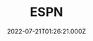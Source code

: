 ---
collection_archive: false
collection_awards: []
collection_category:
  - Editorial
  - Color
  - Lifestyle
  - Workplace
  - Sports + Athletes
  - Portraits
collection_content: >-
  Gay people have made strides in many sectors of American professional life. An
  openly gay man runs Apple, presides as the governor of Colorado, and an open
  lesbian runs a Fortune 500 company. But in the highest reaches of men's
  basketball, gay people are almost invisible.


  Ryan Resch, 29, works in basketball operations for the Suns, where he serves
  as vice president of strategy and evaluation for the Suns and essentially
  functions as the front office's chief-of-staff. He attends to the big-picture
  responsibilities of team-building and runs staff-wide meetings alongside
  general manager James Jones, who has been a mentor to him.


  This past winter, Resch came out to Jones, then the rest of the Suns' staff.
  He is the first openly gay person in league history to work basketball
  operations in an NBA front office.


  "Ultimately my goal is to normalize for people in and out of the league the
  existence of gay men and women on the basketball side,"


  I finally separated myself from Ryan as the No. 2 of the Phoenix Suns front
  office. I finally looked at my personal life and I realized just how deeply
  unhappy I was. The hardest part then was saying, 'What are you afraid of? Why
  are you actually afraid to admit who you are and tell the world who you are?


  When I decided to come out this season, I knew I was going to go all in and
  and open myself up to be vulnerable with my colleagues -- who are extremely
  close friends -- and to my people at Baylor, to my actual family, to my best
  friends, and, put myself out there and not hide it, not run from it any
  longer.
collection_cover: https://d1sf55qlb7p6hz.cloudfront.net/2022-08_horizontal-covers-9.jpg
collection_cover_mobile: https://d1sf55qlb7p6hz.cloudfront.net/2022-08_vertical-covers-16.jpg
collection_description: >-
  Gay people have made strides in many sectors of American professional life. An
  openly gay man runs Apple, presides as the governor of Colorado, and an open
  lesbian runs a Fortune 500 company. But in the highest reaches of men's
  basketball, gay people are almost invisible.
collection_description_alignment: center
collection_exhibition: []
collection_filter: Commissioned + Stock
collection_hidden: false
collection_meta: 'Ryan Resch: The First Openly Gay NBA Executive'
collection_meta_2: ""
collection_press: []
collection_preview:
  - https://d1sf55qlb7p6hz.cloudfront.net/4x3-ryan-4.jpg
  - https://d1sf55qlb7p6hz.cloudfront.net/4x3-ryan-3.jpg
  - https://d1sf55qlb7p6hz.cloudfront.net/4x3-ryan-2.jpg
  - https://d1sf55qlb7p6hz.cloudfront.net/4x3-ryan-1.jpg
  - https://d1sf55qlb7p6hz.cloudfront.net/4x3-ryan-5.jpg
cover_image: 
date: 2022-07-21T01:26:21.000Z
hide_footer: false 
navigation_theme: white
px_extra: true
row_alignment: between
slug: espn-Ryan-Resch
theme_color: "#B2F3A0"
theme_color_all_works: 
title: ESPN
seo:
  meta_description: 
  meta_title: 
collection_blocks:
  - _bookshop_name: collections/media-row-start
    row_alignment: between
  - _bookshop_name: collections/media-element
    align_y:  
    caption: 
    color: "#F3EEDD"
    image:  https://d1sf55qlb7p6hz.cloudfront.net/rieser-espn-ryan-1.jpg
    margin_left: '15'
    margin_right: 0
    margin_y: '100'
    width: '60'
  - _bookshop_name: collections/media-row
    row_alignment: between
  - _bookshop_name: collections/media-element
    align_y:  
    caption: 
    color: "#E1F9FB"
    image:  https://d1sf55qlb7p6hz.cloudfront.net/rieser-espn-ryan-2.jpg
    margin_left: 0
    margin_right: 0
    margin_y: '100'
    width: '30'
  - _bookshop_name: collections/media-element
    align_y:  
    caption: 
    color: "#FBEBD6"
    image:  https://d1sf55qlb7p6hz.cloudfront.net/rieser-espn-ryan-3.jpg
    margin_left: 0
    margin_right: '10'
    margin_y: '600'
    width: '40'
  - _bookshop_name: collections/media-row
    row_alignment: between
  - _bookshop_name: collections/media-element
    align_y: start
    caption: 
    color: "#E4F6FE"
    image:  https://d1sf55qlb7p6hz.cloudfront.net/rieser-espn-ryan-4.jpg
    margin_left: '15'
    margin_right: 0
    margin_y: '200'
    width: '60'
  - _bookshop_name: collections/media-row
    row_alignment: between
  - _bookshop_name: collections/media-element
    align_y:  
    caption: 
    color: "#FFD9CF"
    image:  https://d1sf55qlb7p6hz.cloudfront.net/rieser-espn-ryan-5.jpg
    margin_left: '5'
    margin_right: 0
    margin_y: '100'
    width: '20'
  - _bookshop_name: collections/media-element
    align_y:  
    caption: 
    color: "#DDF5DA"
    image:  https://d1sf55qlb7p6hz.cloudfront.net/rieser-espn-ryan-6.jpg
    margin_left: 0
    margin_right: '35'
    margin_y: '400'
    width: '33'
  - _bookshop_name: collections/media-row
    row_alignment: between
  - _bookshop_name: collections/media-element
    align_y:  
    caption: 
    color: "#F7F7D0"
    image:  https://d1sf55qlb7p6hz.cloudfront.net/rieser-espn-ryan-7.jpg
    margin_left: '15'
    margin_right: 0
    margin_y: '100'
    width: '30'
  - _bookshop_name: collections/media-element
    align_y:  
    caption: 
    color: "#E0EFFF"
    image:  https://d1sf55qlb7p6hz.cloudfront.net/rieser-espn-ryan-8.jpg
    margin_left: 0
    margin_right: '5'
    margin_y: '400'
    width: '45'
  - _bookshop_name: collections/media-row
    row_alignment: between
  - _bookshop_name: collections/media-element
    align_y:  
    caption: 
    color: "#F0E7FF"
    image:  https://d1sf55qlb7p6hz.cloudfront.net/rieser-espn-ryan-9.jpg
    margin_left: '30'
    margin_right: 0
    margin_y: '100'
    width: '40'
  - _bookshop_name: collections/media-row-end
---